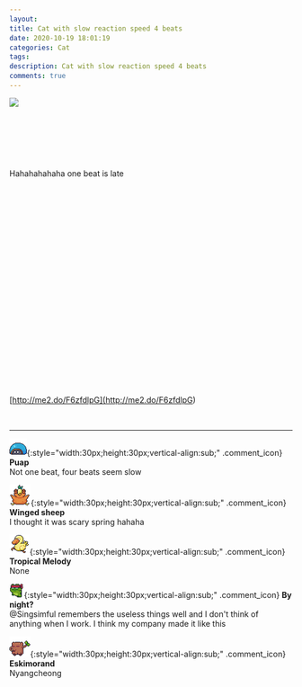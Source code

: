 ```yaml
---
layout: 
title: Cat with slow reaction speed 4 beats
date: 2020-10-19 18:01:19
categories: Cat
tags: 
description: Cat with slow reaction speed 4 beats
comments: true
---
```


![](https://blog.kakaocdn.net/dn/wXQpY/btqLf7zEGuW/ZRfNKP3kk0RTc1FPxlKsDK/img.gif)

​

​

​

Hahahahahaha one beat is late

​

​

​

​

​

​

​

​

​

​

​

​

[http://me2.do/F6zfdlpG](<http://me2.do/F6zfdlpG>)

​

* * *

![comment](/assets/character/turtle.png){:style="width:30px;height:30px;vertical-align:sub;" .comment_icon} **Puap**  
Not one beat, four beats seem slow   
  
![comment](/assets/character/bird.png){:style="width:30px;height:30px;vertical-align:sub;" .comment_icon} **Winged sheep**  
I thought it was scary spring hahaha   
  
![comment](/assets/character/duck.png){:style="width:30px;height:30px;vertical-align:sub;" .comment_icon} **Tropical Melody**  
None  
  
![comment](/assets/character/frog.png){:style="width:30px;height:30px;vertical-align:sub;" .comment_icon} **By night?**  
@Singsimful remembers the useless things well and I don't think of anything when I work. I think my company made it like this  
  
![comment](/assets/character/trunk.png){:style="width:30px;height:30px;vertical-align:sub;" .comment_icon} **Eskimorand**  
Nyangcheong   
  

